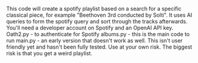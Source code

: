 This code will create a spotify playlist based on a search for a specific classical piece, for example "Beethoven 3rd conducted by Solti". It uses AI queries to form the spotify query and sort through the tracks afterwards.
You'll need a developer account on Spotify and an OpenAI API key.
Oath2.py - to authenticate for Spotify
albums.py - this is the main code to run
main.py - an early version that doesn't work as well.
This isn't user friendly yet and hasn't been fully tested. Use at your own risk. The biggest risk is that you get a weird playlist.
